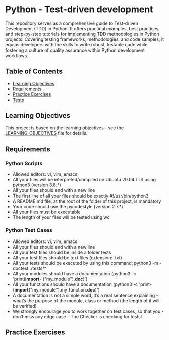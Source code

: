 # Python - Test-driven development

This repository serves as a comprehensive guide to Test-driven Development (TDD) in Python. It offers practical examples, best practices, and step-by-step tutorials for implementing TDD methodologies in Python projects. Covering testing frameworks, methodologies, and code samples, it equips developers with the skills to write robust, testable code while fostering a culture of quality assurance within Python development workflows.

## Table of Contents
- [Learning Objectives](#learning-objectives)
- [Requirements](#requirements)
- [Practice Exercises](#practice-exercises)
- [Tests](#tests)
## Learning Objectives

This project is based on the learning objectives - see the [LEARNING_OBJECTIVES](https://github.com/Goaty-yagi/holbertonschool-higher_level_programming/blob/main/python-more_data_structures/LEANING_OBJECTIVES.md) file for details.

## Requirements
### Python Scripts

- Allowed editors: vi, vim, emacs
- All your files will be interpreted/compiled on Ubuntu 20.04 LTS using python3 (version 3.8.*)
- All your files should end with a new line
- The first line of all your files should be exactly #!/usr/bin/python3
- A README.md file, at the root of the folder of this project, is mandatory
- Your code should use the pycodestyle (version 2.7.*)
- All your files must be executable
- The length of your files will be tested using wc

### Python Test Cases
- Allowed editors: vi, vim, emacs
- All your files should end with a new line
- All your test files should be inside a folder tests
- All your test files should be text files (extension: .txt)
- All your tests should be executed by using this command: python3 -m - doctest ./tests/*
- All your modules should have a documentation (python3 -c 'print(__import__- ("my_module").__doc__)')
- All your functions should have a documentation (python3 -c 'print- (__import__("my_module").my_function.__doc__)')
- A documentation is not a simple word, it’s a real sentence explaining - what’s the purpose of the module, class or method (the length of it will - be verified)
- We strongly encourage you to work together on test cases, so that you - don’t miss any edge case – The Checker is checking for tests!

## Practice Exercises


